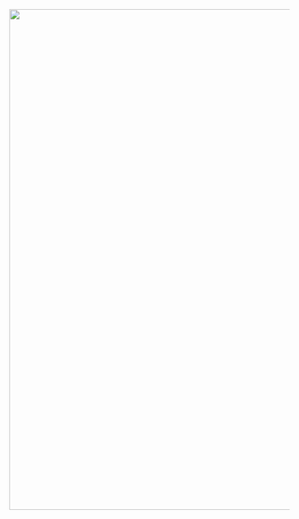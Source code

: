 <div align="center" width="100%">
  <a href="https://github.com/tanjeffreyz/github-overview">
    <img src="https://tanjeffreyz-github-overview.herokuapp.com/?cacheAge=3" width="900px" />
  </a>
</div>
